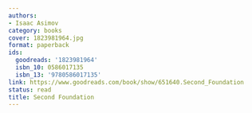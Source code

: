 ```yaml
---
authors:
- Isaac Asimov
category: books
cover: 1823981964.jpg
format: paperback
ids:
  goodreads: '1823981964'
  isbn_10: 0586017135
  isbn_13: '9780586017135'
link: https://www.goodreads.com/book/show/651640.Second_Foundation
status: read
title: Second Foundation
---
```

